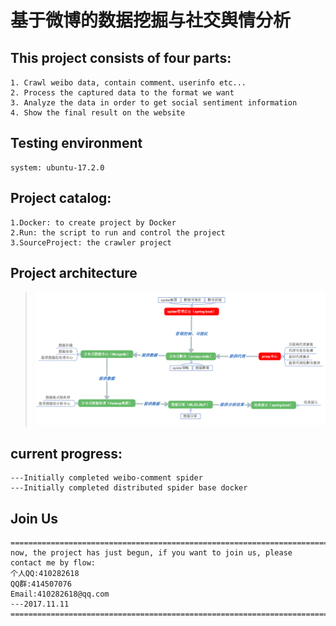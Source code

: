 # 基于微博的数据挖掘与社交舆情分析

## This project consists of four parts:
```
1. Crawl weibo data, contain comment、userinfo etc...
2. Process the captured data to the format we want
3. Analyze the data in order to get social sentiment information
4. Show the final result on the website
```

## Testing environment
```
system: ubuntu-17.2.0
```

## Project catalog:
```
1.Docker: to create project by Docker
2.Run: the script to run and control the project
3.SourceProject: the crawler project
```

## Project architecture
> <img src="./GitHub-Info/img/project-architecture.png" />


## current progress:
```
---Initially completed weibo-comment spider
---Initially completed distributed spider base docker
```

## Join Us
```
====================================================================================
now, the project has just begun, if you want to join us, please contact me by flow:
个人QQ:410282618
QQ群:414507076
Email:410282618@qq.com
---2017.11.11
====================================================================================
```
